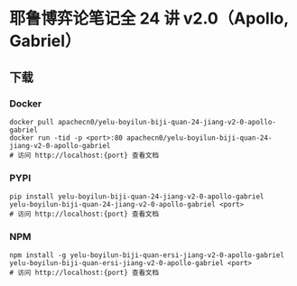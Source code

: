 # 耶鲁博弈论笔记全 24 讲 v2.0（Apollo, Gabriel）

## 下载

### Docker

```
docker pull apachecn0/yelu-boyilun-biji-quan-24-jiang-v2-0-apollo-gabriel
docker run -tid -p <port>:80 apachecn0/yelu-boyilun-biji-quan-24-jiang-v2-0-apollo-gabriel
# 访问 http://localhost:{port} 查看文档
```

### PYPI

```
pip install yelu-boyilun-biji-quan-24-jiang-v2-0-apollo-gabriel
yelu-boyilun-biji-quan-24-jiang-v2-0-apollo-gabriel <port>
# 访问 http://localhost:{port} 查看文档
```

### NPM

```
npm install -g yelu-boyilun-biji-quan-ersi-jiang-v2-0-apollo-gabriel
yelu-boyilun-biji-quan-ersi-jiang-v2-0-apollo-gabriel <port>
# 访问 http://localhost:{port} 查看文档
```